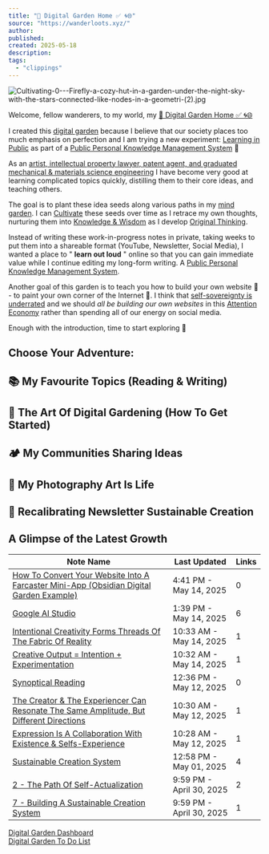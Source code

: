 ```yaml
---
title: "🏡 Digital Garden Home ✅ 🌀🌐"
source: "https://wanderloots.xyz/"
author:
published:
created: 2025-05-18
description:
tags:
  - "clippings"
---
```

![Cultivating-0---Firefly-a-cozy-hut-in-a-garden-under-the-night-sky-with-the-stars-connected-like-nodes-in-a-geometri-(2).jpg](https://wanderloots.xyz/img/user/Vault/_attachments/Cultivating-0---Firefly-a-cozy-hut-in-a-garden-under-the-night-sky-with-the-stars-connected-like-nodes-in-a-geometri-(2).jpg)

Welcome, fellow wanderers, to my world, my [🏡 Digital Garden Home ✅ 🌀🌐](https://wanderloots.xyz/)

I created this [digital garden](https://wanderloots.xyz/digital-garden/published/what-is-a-digital-garden/) because I believe that our society places too much emphasis on perfection and I am trying a new experiment: [Learning in Public](https://wanderloots.xyz/digital-garden/published/learn-in-public/) as part of a [Public Personal Knowledge Management System](https://wanderloots.xyz/digital-garden/published/public-personal-knowledge-management-system/) 👀

As an [artist, intellectual property lawyer, patent agent, and graduated mechanical & materials science engineering](https://wanderloots.xyz/digital-garden/published/my-story-who-i-am-and-why-i-m-here/) I have become very good at learning complicated topics quickly, distilling them to their core ideas, and teaching others.

The goal is to plant these idea seeds along various paths in my [mind garden](https://wanderloots.xyz/digital-garden/published/what-is-a-digital-garden/). I can [Cultivate](https://wanderloots.xyz/digital-garden/published/cultivating-knowledge/) these seeds over time as I retrace my own thoughts, nurturing them into [Knowledge & Wisdom](https://wanderloots.xyz/404) as I develop [Original Thinking](https://wanderloots.xyz/vault/alloys/original-thinking/).

Instead of writing these work-in-progress notes in private, taking weeks to put them into a shareable format (YouTube, Newsletter, Social Media), I wanted a place to " **learn out loud** " online so that you can gain immediate value while I continue editing my long-form writing. A [Public Personal Knowledge Management System](https://wanderloots.xyz/digital-garden/published/public-personal-knowledge-management-system/).

Another goal of this garden is to teach you how to build your own website 🌱 - to paint your own corner of the Internet 🎨. I think that [self-sovereignty is underrated](https://wanderloots.xyz/digital-garden/published/self-sovereignty-is-underrated/) and we should *all be building our own websites* in this [Attention Economy](https://wanderloots.xyz/404) rather than spending all of our energy on social media.

Enough with the introduction, time to start exploring 👀

## Choose Your Adventure:

## 📚 My Favourite Topics (Reading & Writing)

## 🌱 The Art Of Digital Gardening (How To Get Started)

## 🏕️ My Communities Sharing Ideas

## 📸 My Photography Art Is Life

## 📝 Recalibrating Newsletter Sustainable Creation

## A Glimpse of the Latest Growth

| Note Name | Last Updated | Links |
| --- | --- | --- |
| [How To Convert Your Website Into A Farcaster Mini-App (Obsidian Digital Garden Example)](https://wanderloots.xyz/digital-garden/tutorials/how-to-convert-your-website-into-a-farcaster-mini-app-obsidian-digital-garden-example/) | 4:41 PM - May 14, 2025 | 0 |
| [Google AI Studio](https://wanderloots.xyz/digital-garden/published/google-ai-studio/) | 1:39 PM - May 14, 2025 | 6 |
| [Intentional Creativity Forms Threads Of The Fabric Of Reality](https://wanderloots.xyz/vault/atoms/intentional-creativity-forms-threads-of-the-fabric-of-reality/) | 10:33 AM - May 14, 2025 | 1 |
| [Creative Output = Intention + Experimentation](https://wanderloots.xyz/vault/atoms/creative-output-intention-experimentation/) | 10:32 AM - May 14, 2025 | 1 |
| [Synoptical Reading](https://wanderloots.xyz/vault/atoms/synoptical-reading/) | 12:36 PM - May 12, 2025 | 0 |
| [The Creator & The Experiencer Can Resonate The Same Amplitude, But Different Directions](https://wanderloots.xyz/vault/atoms/the-creator-and-the-experiencer-can-resonate-the-same-amplitude-but-different-directions/) | 10:30 AM - May 12, 2025 | 1 |
| [Expression Is A Collaboration With Existence & Selfs-Experience](https://wanderloots.xyz/vault/atoms/expression-is-a-collaboration-with-existence-and-selfs-experience/) | 10:28 AM - May 12, 2025 | 1 |
| [Sustainable Creation System](https://wanderloots.xyz/digital-garden/published/sustainable-creation-system/) | 12:58 PM - May 01, 2025 | 4 |
| [2 - The Path Of Self-Actualization](https://wanderloots.xyz/digital-garden/recalibrating/2-the-path-of-self-actualization/) | 9:59 PM - April 30, 2025 | 2 |
| [7 - Building A Sustainable Creation System](https://wanderloots.xyz/digital-garden/recalibrating/7-building-a-sustainable-creation-system/) | 9:59 PM - April 30, 2025 | 1 |

[Digital Garden Dashboard](https://wanderloots.xyz/404)  
[Digital Garden To Do List](https://wanderloots.xyz/404)

